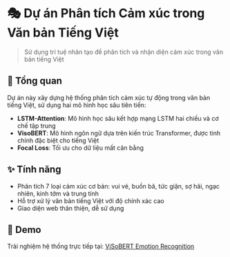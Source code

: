 # 🎭 Dự án Phân tích Cảm xúc trong Văn bản Tiếng Việt

> Sử dụng trí tuệ nhân tạo để phân tích và nhận diện cảm xúc trong văn bản tiếng Việt

## 📝 Tổng quan

Dự án này xây dựng hệ thống phân tích cảm xúc tự động trong văn bản tiếng Việt, sử dụng hai mô hình học sâu tiên tiến:

- **LSTM-Attention**: Mô hình học sâu kết hợp mạng LSTM hai chiều và cơ chế tập trung
- **VisoBERT**: Mô hình ngôn ngữ dựa trên kiến trúc Transformer, được tinh chỉnh đặc biệt cho tiếng Việt
- **Focal Loss**: Tối ưu cho dữ liệu mất cân bằng

## ✨ Tính năng

- Phân tích 7 loại cảm xúc cơ bản: vui vẻ, buồn bã, tức giận, sợ hãi, ngạc nhiên, kinh tởm và trung tính
- Hỗ trợ xử lý văn bản tiếng Việt với độ chính xác cao
- Giao diện web thân thiện, dễ sử dụng

## 🚀 Demo

Trải nghiệm hệ thống trực tiếp tại:
[ViSoBERT Emotion Recognition](https://huggingface.co/spaces/DucThinh04/ViSoBERT_Emotion_Recognition)
